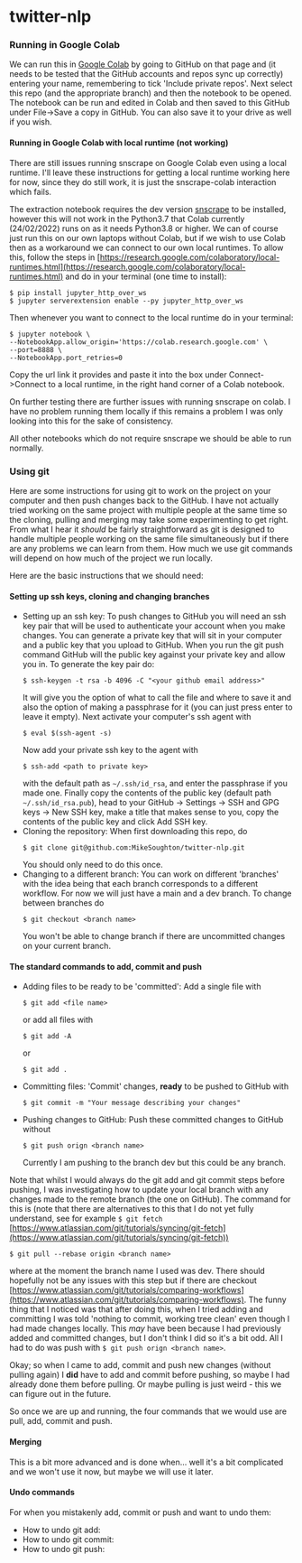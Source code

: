 # twitter-nlp

### Running in Google Colab

We can run this in [Google Colab](https://colab.research.google.com/) by going to GitHub on that page and (it needs to be tested that the GitHub accounts and repos sync up correctly) entering your name, remembering to tick 'Include private repos'. Next select this repo (and the appropriate branch) and then the notebook to be opened. The notebook can be run and edited in Colab and then saved to this GitHub under File->Save a copy in GitHub. You can also save it to your drive as well if you wish.

#### Running in Google Colab with local runtime (not working)

There are still issues running snscrape on Google Colab even using a local runtime. I'll leave these instructions for getting a local runtime working here for now, since they do still work, it is just the snscrape-colab interaction which fails.

The extraction notebook requires the dev version [snscrape](https://github.com/JustAnotherArchivist/snscrape) to be installed, however this will not work in the Python3.7 that Colab currently (24/02/2022) runs on as it needs Python3.8 or higher. We can of course just run this on our own laptops without Colab, but if we wish to use Colab then as a workaround we can connect to our own local runtimes. To allow this, follow the steps in [https://research.google.com/colaboratory/local-runtimes.html](https://research.google.com/colaboratory/local-runtimes.html) and do in your terminal (one time to install):
  ```
  $ pip install jupyter_http_over_ws
  $ jupyter serverextension enable --py jupyter_http_over_ws
  ```
Then whenever you want to connect to the local runtime do in your terminal:
  ```
  $ jupyter notebook \
  --NotebookApp.allow_origin='https://colab.research.google.com' \
  --port=8888 \
  --NotebookApp.port_retries=0
  ```
Copy the url link it provides and paste it into the box under Connect->Connect to a local runtime, in the right hand corner of a Colab notebook.

On further testing there are further issues with running snscrape on colab. I have no problem running them locally if this remains a problem I was only looking into this for the sake of consistency.

All other notebooks which do not require snscrape we should be able to run normally.

### Using git

Here are some instructions for using git to work on the project on your computer and then push changes back to the GitHub. I have not actually tried working on the same project with multiple people at the same time so the cloning, pulling and merging may take some experimenting to get right. From what I hear it *should* be fairly straightforward as git is designed to handle multiple people working on the same file simultaneously but if there are any problems we can learn from them. How much we use git commands will depend on how much of the project we run locally.

Here are the basic instructions that we should need:

#### Setting up ssh keys, cloning and changing branches

- Setting up an ssh key: To push changes to GitHub you will need an ssh key pair that will be used to authenticate your account when you make changes. You can generate a private key that will sit in your computer and a public key that you upload to GitHub. When you run the git push command GitHub will the public key against your private key and allow you in. To generate the key pair do:
  ```
  $ ssh-keygen -t rsa -b 4096 -C "<your github email address>"
  ```
  It will give you the option of what to call the file and where to save it and also the option of making a passphrase for it (you can just press enter to leave it empty). Next activate your computer's ssh agent with
  ```
  $ eval $(ssh-agent -s)
  ```
  Now add your private ssh key to the agent with
  ```
  $ ssh-add <path to private key>
  ```
  with the default path as `~/.ssh/id_rsa`, and enter the passphrase if you made one. Finally copy the contents of the public key (default path `~/.ssh/id_rsa.pub`), head to your GitHub &rarr; Settings &rarr; SSH and GPG keys &rarr; New SSH key, make a title that makes sense to you, copy the contents of the public key and click Add SSH key. 
- Cloning the repository: When first downloading this repo, do
  ```
  $ git clone git@github.com:MikeSoughton/twitter-nlp.git
  ```
  You should only need to do this once.
- Changing to a different branch: You can work on different 'branches' with the idea being  that each branch corresponds to a different workflow. For now we will just have a main and a dev branch. To change between branches do
  ```
  $ git checkout <branch name>
  ```
  You won't be able to change branch if there are uncommitted changes on your current branch.

#### The standard commands to add, commit and push

- Adding files to be ready to be 'committed': Add a single file with
  ```
  $ git add <file name>
  ```
  or add all files with
  ```
  $ git add -A
  ```
  or
  ```
  $ git add .
  ```
- Committing files: 'Commit' changes, **ready** to be pushed to GitHub with
  ```
  $ git commit -m "Your message describing your changes"
  ```
- Pushing changes to GitHub: Push these committed changes to GitHub without
  ```
  $ git push orign <branch name>
  ```
  Currently I am pushing to the branch dev but this could be any branch.

Note that whilst I would always do the git add and git commit steps before pushing, I was investigating how to update your local branch with any changes made to the remote branch (the one on GitHub). The command for this is (note that there are alternatives to this that I do not yet fully understand, see for example `$ git fetch` [https://www.atlassian.com/git/tutorials/syncing/git-fetch](https://www.atlassian.com/git/tutorials/syncing/git-fetch))
```
$ git pull --rebase origin <branch name>
```
where at the moment the branch name I used was dev. There should hopefully not be any issues with this step but if there are checkout [https://www.atlassian.com/git/tutorials/comparing-workflows](https://www.atlassian.com/git/tutorials/comparing-workflows). The funny thing that I noticed was that after doing this, when I tried adding and committing I was told 'nothing to commit, working tree clean' even though I had made changes locally. This *may* have been because I had previously added and committed changes, but I don't think I did so it's a bit odd. All I had to do was push with `$ git push orign <branch name>`.

Okay; so when I came to add, commit and push new changes (without pulling again) I **did** have to add and commit before pushing, so maybe I had already done them before pulling. Or maybe pulling is just weird - this we can figure out in the future.

So once we are up and running, the four commands that we would use are pull, add, commit and push.

#### Merging
This is a bit more advanced and is done when... well it's a bit complicated and we won't use it now, but maybe we will use it later.

#### Undo commands

For when you mistakenly add, commit or push and want to undo them:
- How to undo git add:
- How to undo git commit:
- How to undo git push:
